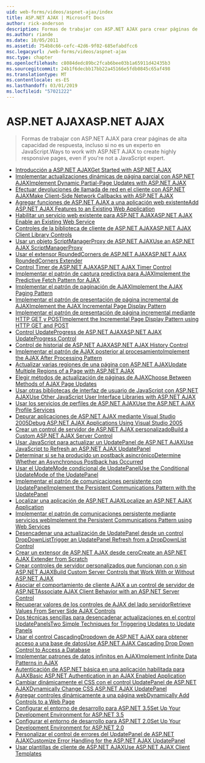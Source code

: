 ```yaml
---
uid: web-forms/videos/aspnet-ajax/index
title: ASP.NET AJAX | Microsoft Docs
author: rick-anderson
description: Formas de trabajar con ASP.NET AJAX para crear páginas de alta capacidad de respuesta, incluso si no es un experto en JavaScript.
ms.author: riande
ms.date: 10/05/2011
ms.assetid: 754b8c66-cefc-42d6-9f02-685efabdfcc6
msc.legacyurl: /web-forms/videos/aspnet-ajax
msc.type: chapter
ms.openlocfilehash: c8084dedc89bc2fcab6bee03b1a65911d42435b3
ms.sourcegitcommit: 24b1f6decbb17bb22a45166e5fdb0845c65af498
ms.translationtype: MT
ms.contentlocale: es-ES
ms.lasthandoff: 03/01/2019
ms.locfileid: "57021222"
---
```

<a name="aspnet-ajax"></a><span data-ttu-id="087d7-103">ASP.NET AJAX</span><span class="sxs-lookup"><span data-stu-id="087d7-103">ASP.NET AJAX</span></span>
====================
> <span data-ttu-id="087d7-104">Formas de trabajar con ASP.NET AJAX para crear páginas de alta capacidad de respuesta, incluso si no es un experto en JavaScript.</span><span class="sxs-lookup"><span data-stu-id="087d7-104">Ways to work with ASP.NET AJAX to create highly responsive pages, even if you're not a JavaScript expert.</span></span>


- [<span data-ttu-id="087d7-105">Introducción a ASP.NET AJAX</span><span class="sxs-lookup"><span data-stu-id="087d7-105">Get Started with ASP.NET AJAX</span></span>](how-do-i-get-started-with-aspnet-ajax.md)
- [<span data-ttu-id="087d7-106">Implementar actualizaciones dinámicas de página parcial con ASP.NET AJAX</span><span class="sxs-lookup"><span data-stu-id="087d7-106">Implement Dynamic Partial-Page Updates with ASP.NET AJAX</span></span>](how-do-i-implement-dynamic-partial-page-updates-with-aspnet-ajax.md)
- [<span data-ttu-id="087d7-107">Efectuar devoluciones de llamada de red en el cliente con ASP.NET AJAX</span><span class="sxs-lookup"><span data-stu-id="087d7-107">Make Client-Side Network Callbacks with ASP.NET AJAX</span></span>](how-do-i-make-client-side-network-callbacks-with-aspnet-ajax.md)
- [<span data-ttu-id="087d7-108">Agregar funciones de ASP.NET AJAX a una aplicación web existente</span><span class="sxs-lookup"><span data-stu-id="087d7-108">Add ASP.NET AJAX Features to an Existing Web Application</span></span>](how-do-i-add-aspnet-ajax-features-to-an-existing-web-application.md)
- [<span data-ttu-id="087d7-109">Habilitar un servicio web existente para ASP.NET AJAX</span><span class="sxs-lookup"><span data-stu-id="087d7-109">ASP.NET AJAX Enable an Existing Web Service</span></span>](how-do-i-aspnet-ajax-enable-an-existing-web-service.md)
- [<span data-ttu-id="087d7-110">Controles de la biblioteca de cliente de ASP.NET AJAX</span><span class="sxs-lookup"><span data-stu-id="087d7-110">ASP.NET AJAX Client Library Controls</span></span>](how-do-i-use-the-aspnet-ajax-client-library-controls.md)
- [<span data-ttu-id="087d7-111">Usar un objeto ScriptManagerProxy de ASP.NET AJAX</span><span class="sxs-lookup"><span data-stu-id="087d7-111">Use an ASP.NET AJAX ScriptManagerProxy</span></span>](how-do-i-use-an-aspnet-ajax-scriptmanagerproxy.md)
- [<span data-ttu-id="087d7-112">Usar el extensor RoundedCorners de ASP.NET AJAX</span><span class="sxs-lookup"><span data-stu-id="087d7-112">ASP.NET AJAX RoundedCorners Extender</span></span>](how-do-i-use-the-aspnet-ajax-roundedcorners-extender.md)
- [<span data-ttu-id="087d7-113">Control Timer de ASP.NET AJAX</span><span class="sxs-lookup"><span data-stu-id="087d7-113">ASP.NET AJAX Timer Control</span></span>](how-do-i-use-the-aspnet-ajax-timer-control.md)
- [<span data-ttu-id="087d7-114">Implementar el patrón de captura predictiva para AJAX</span><span class="sxs-lookup"><span data-stu-id="087d7-114">Implement the Predictive Fetch Pattern for AJAX</span></span>](how-do-i-implement-the-predictive-fetch-pattern-for-ajax.md)
- [<span data-ttu-id="087d7-115">Implementar el patrón de paginación de AJAX</span><span class="sxs-lookup"><span data-stu-id="087d7-115">Implement the AJAX Paging Pattern</span></span>](how-do-i-implement-the-ajax-paging-pattern.md)
- [<span data-ttu-id="087d7-116">Implementar el patrón de presentación de página incremental de AJAX</span><span class="sxs-lookup"><span data-stu-id="087d7-116">Implement the AJAX Incremental Page Display Pattern</span></span>](how-do-i-implement-the-ajax-incremental-page-display-pattern.md)
- [<span data-ttu-id="087d7-117">Implementar el patrón de presentación de página incremental mediante HTTP GET y POST</span><span class="sxs-lookup"><span data-stu-id="087d7-117">Implement the Incremental Page Display Pattern using HTTP GET and POST</span></span>](how-do-i-implement-the-incremental-page-display-pattern-using-http-get-and-post.md)
- [<span data-ttu-id="087d7-118">Control UpdateProgress de ASP.NET AJAX</span><span class="sxs-lookup"><span data-stu-id="087d7-118">ASP.NET AJAX UpdateProgress Control</span></span>](how-do-i-use-the-aspnet-ajax-updateprogress-control.md)
- [<span data-ttu-id="087d7-119">Control de historial de ASP.NET AJAX</span><span class="sxs-lookup"><span data-stu-id="087d7-119">ASP.NET AJAX History Control</span></span>](how-do-i-use-the-aspnet-ajax-history-control.md)
- [<span data-ttu-id="087d7-120">Implementar el patrón de AJAX posterior al procesamiento</span><span class="sxs-lookup"><span data-stu-id="087d7-120">Implement the AJAX After Processing Pattern</span></span>](how-do-i-implement-the-ajax-after-processing-pattern.md)
- [<span data-ttu-id="087d7-121">Actualizar varias regiones de una página con ASP.NET AJAX</span><span class="sxs-lookup"><span data-stu-id="087d7-121">Update Multiple Regions of a Page with ASP.NET AJAX</span></span>](how-do-i-update-multiple-regions-of-a-page-with-aspnet-ajax.md)
- [<span data-ttu-id="087d7-122">Elegir métodos de actualización de páginas de AJAX</span><span class="sxs-lookup"><span data-stu-id="087d7-122">Choose Between Methods of AJAX Page Updates</span></span>](how-do-i-choose-between-methods-of-ajax-page-updates.md)
- [<span data-ttu-id="087d7-123">Usar otras bibliotecas de interfaz de usuario de JavaScript con ASP.NET AJAX</span><span class="sxs-lookup"><span data-stu-id="087d7-123">Use Other JavaScript User Interface Libraries with ASP.NET AJAX</span></span>](how-do-i-use-other-javascript-user-interface-libraries-with-aspnet-ajax.md)
- [<span data-ttu-id="087d7-124">Usar los servicios de perfiles de ASP.NET AJAX</span><span class="sxs-lookup"><span data-stu-id="087d7-124">Use the ASP.NET AJAX Profile Services</span></span>](how-do-i-use-the-aspnet-ajax-profile-services.md)
- [<span data-ttu-id="087d7-125">Depurar aplicaciones de ASP.NET AJAX mediante Visual Studio 2005</span><span class="sxs-lookup"><span data-stu-id="087d7-125">Debug ASP.NET AJAX Applications Using Visual Studio 2005</span></span>](how-do-i-debug-aspnet-ajax-applications-using-visual-studio-2005.md)
- [<span data-ttu-id="087d7-126">Crear un control de servidor de ASP.NET AJAX personalizado</span><span class="sxs-lookup"><span data-stu-id="087d7-126">Build a Custom ASP.NET AJAX Server Control</span></span>](how-do-i-build-a-custom-aspnet-ajax-server-control.md)
- [<span data-ttu-id="087d7-127">Usar JavaScript para actualizar un UpdatePanel de ASP.NET AJAX</span><span class="sxs-lookup"><span data-stu-id="087d7-127">Use JavaScript to Refresh an ASP.NET AJAX UpdatePanel</span></span>](how-do-i-use-javascript-to-refresh-an-aspnet-ajax-updatepanel.md)
- [<span data-ttu-id="087d7-128">Determinar si se ha producido un postback asincrónico</span><span class="sxs-lookup"><span data-stu-id="087d7-128">Determine Whether an Asynchronous Postback has Occurred</span></span>](how-do-i-determine-whether-an-asynchronous-postback-has-occurred.md)
- [<span data-ttu-id="087d7-129">Usar el UpdateMode condicional de UpdatePanel</span><span class="sxs-lookup"><span data-stu-id="087d7-129">Use the Conditional UpdateMode of the UpdatePanel</span></span>](how-do-i-use-the-conditional-updatemode-of-the-updatepanel.md)
- [<span data-ttu-id="087d7-130">Implementar el patrón de comunicaciones persistente con UpdatePanel</span><span class="sxs-lookup"><span data-stu-id="087d7-130">Implement the Persistent Communications Pattern with the UpdatePanel</span></span>](how-do-i-implement-the-persistent-communications-pattern-with-the-updatepanel.md)
- [<span data-ttu-id="087d7-131">Localizar una aplicación de ASP.NET AJAX</span><span class="sxs-lookup"><span data-stu-id="087d7-131">Localize an ASP.NET AJAX Application</span></span>](how-do-i-localize-an-aspnet-ajax-application.md)
- [<span data-ttu-id="087d7-132">Implementar el patrón de comunicaciones persistente mediante servicios web</span><span class="sxs-lookup"><span data-stu-id="087d7-132">Implement the Persistent Communications Pattern using Web Services</span></span>](how-do-i-implement-the-persistent-communications-pattern-using-web-services.md)
- [<span data-ttu-id="087d7-133">Desencadenar una actualización de UpdatePanel desde un control DropDownList</span><span class="sxs-lookup"><span data-stu-id="087d7-133">Trigger an UpdatePanel Refresh from a DropDownList Control</span></span>](how-do-i-trigger-an-updatepanel-refresh-from-a-dropdownlist-control.md)
- [<span data-ttu-id="087d7-134">Crear un extensor de ASP.NET AJAX desde cero</span><span class="sxs-lookup"><span data-stu-id="087d7-134">Create an ASP.NET AJAX Extender from Scratch</span></span>](how-do-i-create-an-aspnet-ajax-extender-from-scratch.md)
- [<span data-ttu-id="087d7-135">Crear controles de servidor personalizados que funcionan con o sin ASP.NET AJAX</span><span class="sxs-lookup"><span data-stu-id="087d7-135">Build Custom Server Controls that Work With or Without ASP.NET AJAX</span></span>](how-do-i-build-custom-server-controls-that-work-with-or-without-aspnet-ajax.md)
- [<span data-ttu-id="087d7-136">Asociar el comportamiento de cliente AJAX a un control de servidor de ASP.NET</span><span class="sxs-lookup"><span data-stu-id="087d7-136">Associate AJAX Client Behavior with an ASP.NET Server Control</span></span>](how-do-i-associate-ajax-client-behavior-with-an-aspnet-server-control.md)
- [<span data-ttu-id="087d7-137">Recuperar valores de los controles de AJAX del lado servidor</span><span class="sxs-lookup"><span data-stu-id="087d7-137">Retrieve Values From Server Side AJAX Controls</span></span>](how-do-i-retrieve-values-from-server-side-ajax-controls.md)
- [<span data-ttu-id="087d7-138">Dos técnicas sencillas para desencadenar actualizaciones en el control UpdatePanels</span><span class="sxs-lookup"><span data-stu-id="087d7-138">Two Simple Techniques for Triggering Updates to Update Panels</span></span>](two-simple-techniques-for-triggering-updates-to-update-panels.md)
- [<span data-ttu-id="087d7-139">Usar el control CascadingDropdown de ASP.NET AJAX para obtener acceso a una base de datos</span><span class="sxs-lookup"><span data-stu-id="087d7-139">Use ASP.NET AJAX Cascading Drop Down Control to Access a Database</span></span>](use-aspnet-ajax-cascading-drop-down-control-to-access-a-database.md)
- [<span data-ttu-id="087d7-140">Implementar patrones de datos infinitos en AJAX</span><span class="sxs-lookup"><span data-stu-id="087d7-140">Implement Infinite Data Patterns in AJAX</span></span>](implement-infinite-data-patterns-in-ajax.md)
- [<span data-ttu-id="087d7-141">Autenticación de ASP.NET básica en una aplicación habilitada para AJAX</span><span class="sxs-lookup"><span data-stu-id="087d7-141">Basic ASP.NET Authentication in an AJAX Enabled Application</span></span>](basic-aspnet-authentication-in-an-ajax-enabled-application.md)
- [<span data-ttu-id="087d7-142">Cambiar dinámicamente el CSS con el control UpdatePanel de ASP.NET AJAX</span><span class="sxs-lookup"><span data-stu-id="087d7-142">Dynamically Change CSS ASP.NET AJAX UpdatePanel</span></span>](how-to-dynamically-change-css-using-the-aspnet-ajax-updatepanel.md)
- [<span data-ttu-id="087d7-143">Agregar controles dinámicamente a una página web</span><span class="sxs-lookup"><span data-stu-id="087d7-143">Dynamically Add Controls to a Web Page</span></span>](how-to-dynamically-add-controls-to-a-web-page.md)
- [<span data-ttu-id="087d7-144">Configurar el entorno de desarrollo para ASP.NET 3.5</span><span class="sxs-lookup"><span data-stu-id="087d7-144">Set Up Your Development Environment for ASP.NET 3.5</span></span>](set-up-your-development-environment-for-aspnet-35.md)
- [<span data-ttu-id="087d7-145">Configurar el entorno de desarrollo para ASP.NET 2.0</span><span class="sxs-lookup"><span data-stu-id="087d7-145">Set Up Your Development Environment for ASP.NET 2.0</span></span>](set-up-your-development-environment-for-aspnet-20.md)
- [<span data-ttu-id="087d7-146">Personalizar el control de errores del UpdatePanel de ASP.NET AJAX</span><span class="sxs-lookup"><span data-stu-id="087d7-146">Customize Error Handling for the ASP.NET AJAX UpdatePanel</span></span>](how-do-i-customize-error-handling-for-the-aspnet-ajax-updatepanel.md)
- [<span data-ttu-id="087d7-147">Usar plantillas de cliente de ASP.NET AJAX</span><span class="sxs-lookup"><span data-stu-id="087d7-147">Use ASP.NET AJAX Client Templates</span></span>](how-do-i-use-aspnet-ajax-client-templates.md)
